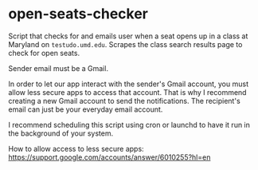 # open-seats-checker
Script that checks for and emails user when a seat opens up in a class at Maryland on `testudo.umd.edu`. Scrapes the class search results page to check for open seats.

Sender email must be a Gmail.

In order to let our app interact with the sender's Gmail account, you must allow less secure apps to access that account. That is why I recommend creating a new Gmail account to send the notifications. The recipient's email can just be your everyday email account.

I recommend scheduling this script using cron or launchd to have it run in the background of your system.

How to allow access to less secure apps: https://support.google.com/accounts/answer/6010255?hl=en
